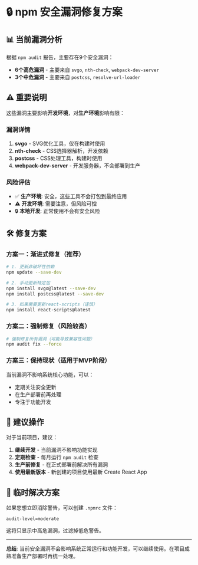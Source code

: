 # 🔒 npm 安全漏洞修复方案

## 📊 当前漏洞分析

根据 `npm audit` 报告，主要存在9个安全漏洞：
- **6个高危漏洞** - 主要来自 `svgo`, `nth-check`, `webpack-dev-server`
- **3个中危漏洞** - 主要来自 `postcss`, `resolve-url-loader`

## ⚠️ 重要说明

这些漏洞主要影响**开发环境**，对**生产环境**影响有限：

### 漏洞详情
1. **svgo** - SVG优化工具，仅在构建时使用
2. **nth-check** - CSS选择器解析，开发依赖
3. **postcss** - CSS处理工具，构建时使用
4. **webpack-dev-server** - 开发服务器，不会部署到生产

### 风险评估
- ✅ **生产环境**: 安全，这些工具不会打包到最终应用
- ⚠️ **开发环境**: 需要注意，但风险可控
- 🔒 **本地开发**: 正常使用不会有安全风险

## 🛠️ 修复方案

### 方案一：渐进式修复（推荐）
```bash
# 1. 更新非破坏性依赖
npm update --save-dev

# 2. 手动更新特定包
npm install svgo@latest --save-dev
npm install postcss@latest --save-dev

# 3. 如果需要更新react-scripts（谨慎）
npm install react-scripts@latest
```

### 方案二：强制修复（风险较高）
```bash
# 强制修复所有漏洞（可能导致兼容性问题）
npm audit fix --force
```

### 方案三：保持现状（适用于MVP阶段）
当前漏洞不影响系统核心功能，可以：
- 定期关注安全更新
- 在生产部署前再处理
- 专注于功能开发

## 🚀 建议操作

对于当前项目，建议：

1. **继续开发** - 当前漏洞不影响功能实现
2. **定期检查** - 每月运行 `npm audit` 检查
3. **生产前修复** - 在正式部署前解决所有漏洞
4. **使用最新版本** - 新创建的项目使用最新 Create React App

## 📝 临时解决方案

如果您想立即消除警告，可以创建 `.npmrc` 文件：
```
audit-level=moderate
```

这将只显示中高危漏洞，过滤掉低危警告。

---

**总结**: 当前安全漏洞不会影响系统正常运行和功能开发，可以继续使用。在项目成熟准备生产部署时再统一处理。

